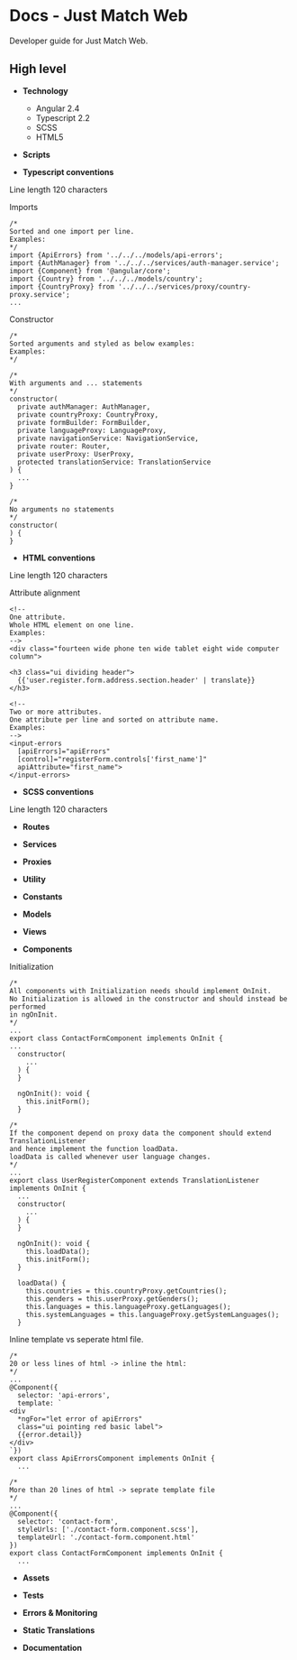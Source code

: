 # Docs - Just Match Web

Developer guide for Just Match Web.

## High level

* __Technology__
  - Angular 2.4
  - Typescript 2.2
  - SCSS
  - HTML5

* __Scripts__

* __Typescript conventions__

Line length 120 characters

Imports
```
/*
Sorted and one import per line.
Examples:
*/
import {ApiErrors} from '../../../models/api-errors';
import {AuthManager} from '../../../services/auth-manager.service';
import {Component} from '@angular/core';
import {Country} from '../../../models/country';
import {CountryProxy} from '../../../services/proxy/country-proxy.service';
...

```

Constructor
```
/*
Sorted arguments and styled as below examples:
Examples:
*/

/*
With arguments and ... statements
*/
constructor(
  private authManager: AuthManager,
  private countryProxy: CountryProxy,
  private formBuilder: FormBuilder,
  private languageProxy: LanguageProxy,
  private navigationService: NavigationService,
  private router: Router,
  private userProxy: UserProxy,
  protected translationService: TranslationService
) {
  ...
}

/*
No arguments no statements
*/
constructor(
) {
}

```


* __HTML conventions__

Line length 120 characters

Attribute alignment
```
<!--
One attribute.
Whole HTML element on one line.
Examples:
-->
<div class="fourteen wide phone ten wide tablet eight wide computer column">

<h3 class="ui dividing header">
  {{'user.register.form.address.section.header' | translate}}
</h3>

<!--
Two or more attributes.
One attribute per line and sorted on attribute name.
Examples:
-->
<input-errors
  [apiErrors]="apiErrors"
  [control]="registerForm.controls['first_name']"
  apiAttribute="first_name">
</input-errors>
```


* __SCSS conventions__

Line length 120 characters

* __Routes__

* __Services__

* __Proxies__

* __Utility__

* __Constants__

* __Models__

* __Views__

* __Components__

Initialization

```
/*
All components with Initialization needs should implement OnInit.
No Initialization is allowed in the constructor and should instead be performed
in ngOnInit.
*/
...
export class ContactFormComponent implements OnInit {
...
  constructor(
    ...
  ) {
  }

  ngOnInit(): void {
    this.initForm();
  }
```

```
/*
If the component depend on proxy data the component should extend TranslationListener
and hence implement the function loadData.
loadData is called whenever user language changes.
*/
...
export class UserRegisterComponent extends TranslationListener implements OnInit {
  ...
  constructor(
    ...
  ) {
  }

  ngOnInit(): void {
    this.loadData();
    this.initForm();
  }

  loadData() {
    this.countries = this.countryProxy.getCountries();
    this.genders = this.userProxy.getGenders();
    this.languages = this.languageProxy.getLanguages();
    this.systemLanguages = this.languageProxy.getSystemLanguages();
  }

```

Inline template vs seperate html file.
```
/*
20 or less lines of html -> inline the html:
*/
...
@Component({
  selector: 'api-errors',
  template: `
<div
  *ngFor="let error of apiErrors"
  class="ui pointing red basic label">
  {{error.detail}}
</div>
`})
export class ApiErrorsComponent implements OnInit {
  ...

/*
More than 20 lines of html -> seprate template file
*/
...
@Component({
  selector: 'contact-form',
  styleUrls: ['./contact-form.component.scss'],
  templateUrl: './contact-form.component.html'
})
export class ContactFormComponent implements OnInit {
  ...
```

* __Assets__

* __Tests__

* __Errors & Monitoring__

* __Static Translations__

* __Documentation__
